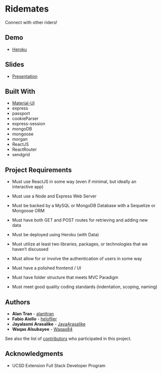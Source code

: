 # Ridemates

Connect with other riders!

## Demo

* [Heroku](https://ridemates.herokuapp.com/)

## Slides

* [Presentation](tba)

## Built With

* [Material-UI](https://material-ui-1dab0.firebaseapp.com/)
* express
* passport
* cookieParser
* express-session
* mongoDB
* mongoose
* morgan
* ReactJS
* ReactRouter
* sendgrid

## Project Requirements

* Must use ReactJS in some way (even if minimal, but ideally an interactive app)

* Must use a Node and Express Web Server

* Must be backed by a MySQL or MongoDB Database with a Sequelize or Mongoose ORM  

* Must have both GET and POST routes for retrieving and adding new data

* Must be deployed using Heroku (with Data)

* Must utilize at least two libraries, packages, or technologies that we haven’t discussed

* Must allow for or involve the authentication of users in some way

* Must have a polished frontend / UI 

* Must have folder structure that meets MVC Paradigm

* Must meet good quality coding standards (indentation, scoping, naming)

## Authors

* **Alan Tran** - [alanttran](https://github.com/alanttran)
* **Fabio Aiello** - [heloflier](https://github.com/heloflier)
* **Jayalaxmi Arasalike** - [JayaArasalike](https://github.com/JayaArasalike)
* **Waqas Alsubayee** - [Waqas84](https://github.com/Waqas84)

See also the list of [contributors](https://github.com/alanttran/ridemates/graphs/contributors) who participated in this project.

## Acknowledgments

* UCSD Extension Full Stack Developer Program 
